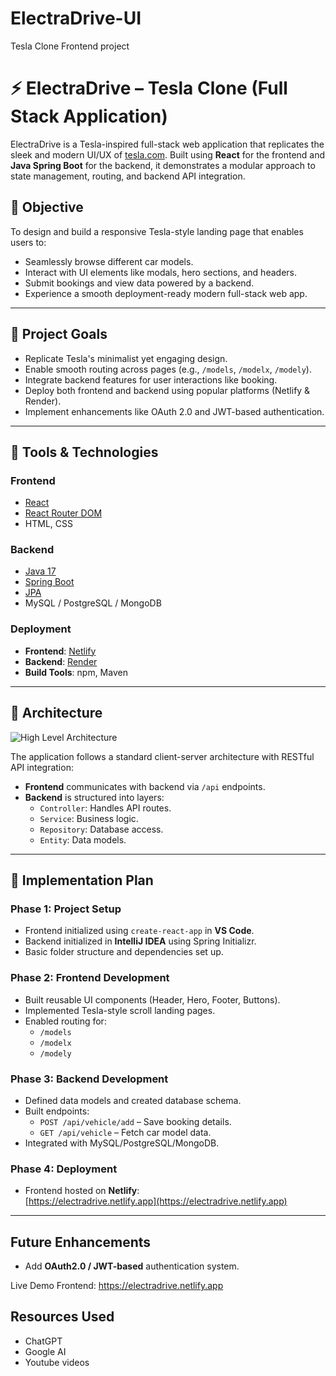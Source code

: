 # ElectraDrive-UI
Tesla Clone Frontend project

# ⚡ ElectraDrive – Tesla Clone (Full Stack Application)

ElectraDrive is a Tesla-inspired full-stack web application that replicates the sleek and modern UI/UX of [tesla.com](https://www.tesla.com). Built using **React** for the frontend and **Java Spring Boot** for the backend, it demonstrates a modular approach to state management, routing, and backend API integration.

## 🚀 Objective

To design and build a responsive Tesla-style landing page that enables users to:

- Seamlessly browse different car models.
- Interact with UI elements like modals, hero sections, and headers.
- Submit bookings and view data powered by a backend.
- Experience a smooth deployment-ready modern full-stack web app.

---

## 🎯 Project Goals

- Replicate Tesla's minimalist yet engaging design.
- Enable smooth routing across pages (e.g., `/models`, `/modelx`, `/modely`).
- Integrate backend features for user interactions like booking.
- Deploy both frontend and backend using popular platforms (Netlify & Render).
- Implement enhancements like OAuth 2.0 and JWT-based authentication.

---

## 🧰 Tools & Technologies

### Frontend
- [React](https://reactjs.org/)
- [React Router DOM](https://reactrouter.com/)
- HTML, CSS

### Backend
- [Java 17](https://www.oracle.com/java/)
- [Spring Boot](https://spring.io/projects/spring-boot)
- [JPA](https://spring.io/projects/spring-data-jpa)
- MySQL / PostgreSQL / MongoDB

### Deployment
- **Frontend**: [Netlify](https://www.netlify.com/)
- **Backend**: [Render](https://render.com/)
- **Build Tools**: npm, Maven

---

## 🧱 Architecture

![High Level Architecture](https://link-to-architecture-image-if-hosted)

The application follows a standard client-server architecture with RESTful API integration:

- **Frontend** communicates with backend via `/api` endpoints.
- **Backend** is structured into layers:
  - `Controller`: Handles API routes.
  - `Service`: Business logic.
  - `Repository`: Database access.
  - `Entity`: Data models.

---

## 🔧 Implementation Plan

### Phase 1: Project Setup
- Frontend initialized using `create-react-app` in **VS Code**.
- Backend initialized in **IntelliJ IDEA** using Spring Initializr.
- Basic folder structure and dependencies set up.

### Phase 2: Frontend Development
- Built reusable UI components (Header, Hero, Footer, Buttons).
- Implemented Tesla-style scroll landing pages.
- Enabled routing for:
  - `/models`
  - `/modelx`
  - `/modely`

### Phase 3: Backend Development
- Defined data models and created database schema.
- Built endpoints:
  - `POST /api/vehicle/add` – Save booking details.
  - `GET /api/vehicle` – Fetch car model data.
- Integrated with MySQL/PostgreSQL/MongoDB.

### Phase 4: Deployment
- Frontend hosted on **Netlify**:  
  [https://electradrive.netlify.app](https://electradrive.netlify.app)

---

## Future Enhancements

- Add **OAuth2.0 / JWT-based** authentication system.

Live Demo
Frontend: https://electradrive.netlify.app

## Resources Used
- ChatGPT
- Google AI
- Youtube videos
